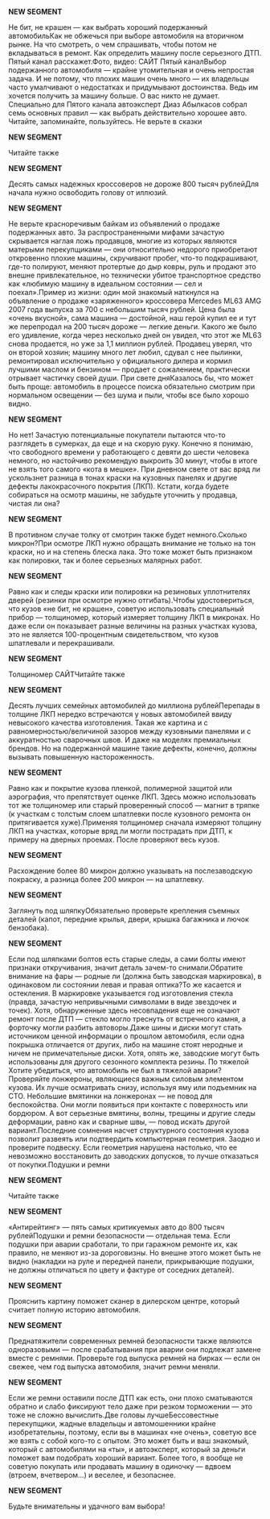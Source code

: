 **NEW SEGMENT**

﻿Не бит, не крашен — как выбрать хороший подержанный автомобильКак не обжечься при выборе автомобиля на вторичном рынке. На что смотреть, о чем спрашивать, чтобы потом не вкладываться в ремонт. Как определить машину после серьезного ДТП. Пятый канал расскажет.Фото, видео: САЙТ Пятый каналВыбор подержанного автомобиля — крайне утомительная и очень непростая задача. И не потому, что плохих машин очень много — их владельцы часто умалчивают о недостатках и придумывают достоинства. Ведь им хочется получить за машину больше. О вас никто не думает. Специально для Пятого канала автоэксперт Диаз Абылкасов собрал семь основных правил — как выбрать действительно хорошее авто. Читайте, запоминайте, пользуйтесь. Не верьте в сказки 

**NEW SEGMENT**

Читайте также 

**NEW SEGMENT**

Десять самых надежных кроссоверов не дороже 800 тысяч рублейДля начала нужно освободить голову от иллюзий. 

**NEW SEGMENT**

 Не верьте красноречивым байкам из объявлений о продаже подержанных авто. За распространенными мифами зачастую скрывается наглая ложь продавцов, многие из которых являются матерыми перекупщиками — они относительно недорого приобретают откровенно плохие машины, скручивают пробег, что-то подкрашивают, где-то полируют, меняют протертые до дыр ковры, руль и продают это внешне привлекательное, но технически убитое транспортное средство как «любимую машину в идеальном состоянии — сел и поехал».Пример из жизни: один мой знакомый наткнулся на объявление о продаже «заряженного» кроссовера Mercedes ML63 AMG 2007 года выпуска за 700 с небольшим тысяч рублей. Цена была «очень вкусной», сама машина — достойной, наш герой купил ее и тут же перепродал на 200 тысяч дороже — легкие деньги. Какого же было его удивление, когда через несколько дней он увидел, что этот же ML63 снова продается, но уже за 1,1 миллион рублей. Продавец уверял, что он второй хозяин; машину много лет любил, сдувал с нее пылинки, ремонтировал исключительно у официального дилера и кормил лучшими маслом и бензином — продает с сожалением, практически отрывает частичку своей души. При свете дняКазалось бы, что может быть проще: автомобиль в процессе поиска обязательно смотрим при нормальном освещении — без шума и пыли, чтобы все было хорошо видно. 

**NEW SEGMENT**

 Но нет!  Зачастую потенциальные покупатели пытаются что-то разглядеть в сумерках, да еще и на скорую руку. Конечно я понимаю, что свободного времени у работающего с девяти до шести человека немного, но настойчиво рекомендую выкроить 30 минут, чтобы в итоге не взять того самого «кота в мешке». При дневном свете от вас вряд ли ускользнет разница в тонах краски на кузовных панелях и другие дефекты лакокрасочного покрытия (ЛКП). Кстати, когда будете собираться на осмотр машины, не забудьте уточнить у продавца, чистая ли она? 

**NEW SEGMENT**

 В противном случае толку от смотрин также будет немного.Сколько микрон?При осмотре ЛКП нужно обращать внимание не только на тон краски, но и на степень блеска лака. Это тоже может быть признаком как полировки, так и более серьезных малярных работ. 

**NEW SEGMENT**

 Равно как и следы краски или полировки на резиновых уплотнителях дверей (резинки при осмотре нужно отгибать).Чтобы удостовериться, что кузов «не бит, не крашен», советую использовать специальный прибор — толщиномер, который измеряет толщину ЛКП в микронах. Но даже если он показывает разные величины на разных участках кузова, это не является 100-процентным свидетельством, что кузов шпатлевали и перекрашивали. 

**NEW SEGMENT**

 Толщиномер САЙТЧитайте также 

**NEW SEGMENT**

Десять лучших семейных автомобилей до миллиона рублейПерепады в толщине ЛКП нередко встречаются у новых автомобилей ввиду невысокого качества изготовления. Такая же картина и с равномерностью/величиной зазоров между кузовными панелями и с аккуратностью сварочных швов. И даже на моделях премиальных брендов. Но на подержанной машине такие дефекты, конечно, должны вызывать повышенную настороженность. 

**NEW SEGMENT**

 Равно как и покрытие кузова пленкой, полимерной защитой или аэрография, что препятствует оценке ЛКП. Здесь можно использовать тот же толщиномер или старый проверенный способ — магнит в тряпке (к участкам с толстым слоем шпатлевки после кузовного ремонта он притягивается хуже).Применяя толщиномер сначала измеряют толщину ЛКП на участках, которые вряд ли могли пострадать при ДТП, к примеру на дверных проемах. После проверяют весь кузов. 

**NEW SEGMENT**

 Расхождение более 80 микрон должно указывать на послезаводскую покраску, а разница более 200 микрон — на шпатлевку. 

**NEW SEGMENT**

Заглянуть под шляпкуОбязательно проверьте крепления съемных деталей (капот, передние крылья, двери, крышка багажника и лючок бензобака). 

**NEW SEGMENT**

 Если под шляпками болтов есть старые следы, а сами болты имеют признаки откручивания, значит деталь зачем-то снимали.Обратите внимание на фары — родные ли (должна быть заводская маркировка), в одинаковом ли состоянии левая и правая оптика?То же касается и остекления. В маркировке указывается год изготовления стекла (правда, зачастую непривычными символами в виде звездочек и точек). Хотя, обнаруженные здесь несовпадения еще не означают ремонт после ДТП — стекло могло треснуть от встречного камня, а форточку могли разбить автоворы.Даже шины и диски могут стать источником ценной информации о прошлом автомобиля, если одна покрышка отличается от других, либо на машине стоят неродные и ничем не примечательные диски. Хотя, опять же, заводские могут быть использованы для другого сезонного комплекта резины. По тяжелой Хотите убедиться, что автомобиль не был в тяжелой аварии? Проверяйте лонжероны, являющиеся важным силовым элементом кузова. Их лучше осматривать снизу, используя яму или подъемник на СТО.  Небольшие вмятинки на лонжеронах — не повод для беспокойства. Они могли появиться при контакте с поверхность или бордюром. А вот серьезные вмятины, волны, трещины и другие следы деформации, равно как и сварные швы, — повод искать другой вариант.Последние сомнения насчет структурного состояния кузова позволит развеять или подтвердить компьютерная геометрия.  Заодно и проверите подвеску.  Если геометрия нарушена настолько, что ее невозможно восстановить до заводских допусков, то лучше отказаться от покупки.Подушки и ремни 

**NEW SEGMENT**

Читайте также 

**NEW SEGMENT**

«Антирейтинг» — пять самых критикуемых авто до 800 тысяч рублейПодушки и ремни безопасности — отдельная тема. Если подушки при аварии сработали, то при гаражном ремонте их, как правило, не меняют из-за дороговизны. Но внешне этого может быть не видно (накладки на руле и передней панели, прикрывающие подушки, не должны отличаться по цвету и фактуре от соседних деталей). 

**NEW SEGMENT**

 Прояснить картину поможет сканер в дилерском центре, который считает полную историю автомобиля. 

**NEW SEGMENT**

Преднатяжители современных ремней безопасности также являются одноразовыми — после срабатывания при аварии они подлежат замене вместе с ремнями. Проверьте год выпуска ремней на бирках — если он свежее, чем год выпуска автомобиля, значит ремни меняли. 

**NEW SEGMENT**

 Если же ремни оставили после ДТП как есть, они плохо сматываются обратно и слабо фиксируют тело даже при резком торможении — это тоже не сложно вычислить.Две головы лучшеБессовестные перекупщики, жадные владельцы и автомошенники крайне изобретательны, поэтому, если вы в машинах «не очень», советую все же взять с собой кого-то с опытом. Это может быть и ваш знакомый, который с автомобилями на «ты», и автоэксперт, который за деньги поможет вам подобрать хороший вариант. Более того, я вообще не советую покупать или продавать машину в одиночку — вдвоем (втроем, вчетвером…) и веселее, и безопаснее. 

**NEW SEGMENT**

Будьте внимательны и удачного вам выбора! 

